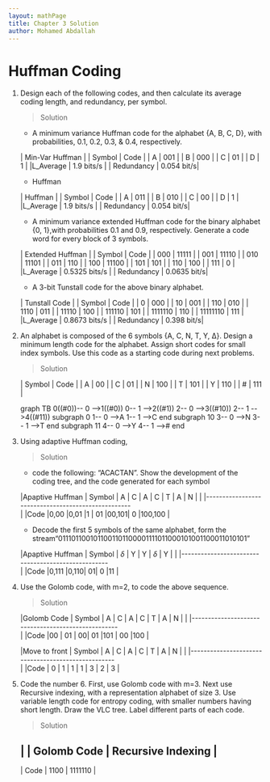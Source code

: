 ```yaml
---
layout: mathPage
title: Chapter 3 Solution
author: Mohamed Abdallah
---
```

# Huffman Coding

1. Design each of the following codes, and then calculate its average coding length, and redundancy, per symbol.

    > Solution

    - A minimum variance Huffman code for the alphabet {A, B, C, D}, with probabilities, 0.1, 0.2, 0.3, & 0.4, respectively.

    | Min-Var Huffman |
    | Symbol | Code   |
    |   A   |   001   |
    |   B   |   000   |
    |   C   |   01    |
    |   D   |   1     |
    |L_Average | 1.9 bits/s |
    | Redundancy | 0.054 bit/s|

    - Huffman

    |   Huffman |
    | Symbol | Code   |
    |   A   |   011   |
    |   B   |   010   |
    |   C   |   00    |
    |   D   |   1     |
    |L_Average | 1.9 bits/s |
    | Redundancy | 0.054 bit/s|

    - A minimum variance extended Huffman code for the binary alphabet {0, 1},with probabilities 0.1 and 0.9, respectively. Generate a code word for every block of 3 symbols.

    | Extended Huffman    |
    | Symbol | Code       |
    |   000   |   11111   |
    |   001   |   11110   |
    |   010   |   11101   |
    |   011   |   110     |
    |   100   |   11100   |
    |   101   |   101     |
    |   110   |   100     |
    |   111   |   0       |
    |L_Average | 0.5325 bits/s |
    | Redundancy | 0.0635 bit/s|

    - A 3-bit Tunstall code for the above binary alphabet.

    | Tunstall Code   |
    | Symbol | Code   |
    |   0   |   000   |
    |   10   |   001   |
    |   110  |   010    |
    |   1110   |   011     |
    |   11110   |   100   |
    |   111110   |   101   |
    |   1111110   |   110    |
    |   11111110   |   111    |
    |L_Average | 0.8673 bits/s |
    | Redundancy | 0.398 bit/s|

2. An alphabet is composed of the 6 symbols {A, C, N, T, Y, Δ}. Design a minimum length code
for the alphabet. Assign short codes for small index symbols. Use this code as a starting code
during next problems.
    > Solution 

    | Symbol | Code   |
    |   A   |   00    |
    |   C   |   01    |
    |   N   |   100   |
    |   T   |   101   |
    |   Y   |   110   |
    |   #   |   111   |

    <div class="mermaid">
        graph TB
            0((#0))-- 0 -->1((#0))
            0-- 1 -->2((#1))
            2-- 0 -->3((#10))
            2-- 1 -->4((#11))
            subgraph 0
            1-- 0 -->A
            1-- 1 -->C
            end
            subgraph 10
            3-- 0 -->N
            3-- 1 -->T
            end
            subgraph 11
            4-- 0 -->Y
            4-- 1 -->#
            end
    </div>

3. Using adaptive Huffman coding,

    > Solution

    - code the following: “ACACTAN”. Show the development of the coding tree, and the code generated for each symbol

    |Apaptive Huffman  | Symbol | A   | C   | A | C  | T    | A   | N |
    |                  |---------------------------------------------------  
    |                  |Code    |0,00 |0,01 |1  | 01 |00,101| 0   |100,100 |

    - Decode the first 5 symbols of the same alphabet, form the stream“0111011001011001101100001111011000101001100011010101”

    |Apaptive Huffman  | Symbol | $\delta$ | Y   | Y | $\delta$  |  Y   |
    |                  |---------------------------------------------------  
    |                  |Code    |0,111     |0,110| 01| 0         |11  |


4. Use the Golomb code, with m=2, to code the above sequence.

    > Solution

    |Golomb Code       | Symbol | A   | C   | A | C  | T    | A   | N |
    |                  |---------------------------------------------------  
    |                  |Code    |00   | 01  | 00| 01 |101   | 00  |100 |

    |Move to front     | Symbol | A   | C   | A | C  | T    | A   | N |
    |                  |---------------------------------------------------  
    |                  |Code    | 0   | 1  | 1 | 1   | 3    | 2     | 3 |

5. Code the number 6. First, use Golomb code with m=3. Next use Recursive indexing, with a representation alphabet of size 3. Use variable length code for entropy coding, with smaller numbers having short length. Draw the VLC tree. Label different parts of each code.

    > Solution

    | | Golomb Code | Recursive Indexing |
    ------------------------------------
    | Code         | 1100   | 1111110   |
